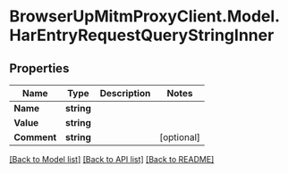 # BrowserUpMitmProxyClient.Model.HarEntryRequestQueryStringInner

## Properties

Name | Type | Description | Notes
------------ | ------------- | ------------- | -------------
**Name** | **string** |  | 
**Value** | **string** |  | 
**Comment** | **string** |  | [optional] 

[[Back to Model list]](../../README.md#documentation-for-models) [[Back to API list]](../../README.md#documentation-for-api-endpoints) [[Back to README]](../../README.md)

